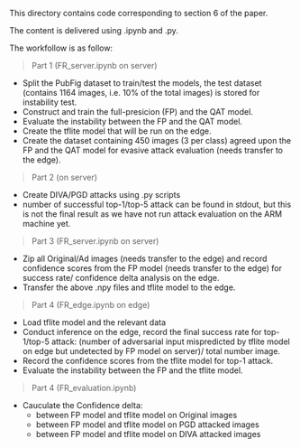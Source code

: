 This directory contains code corresponding to section 6 of the paper.

The content is delivered using .ipynb and .py.

The workfollow is as follow:

>Part 1 (FR_server.ipynb on server)
- Split the PubFig dataset to train/test the models, the test dataset (contains 1164 images, i.e. 10% of the total images) is stored for instability test.
- Construct and train the full-presicion (FP) and the QAT model.
- Evaluate the instability between the FP and the QAT model.
- Create the tflite model that will be run on the edge.
- Create the dataset containing 450 images (3 per class) agreed upon the FP and the QAT model for evasive attack evaluation (needs transfer to the edge).

>Part 2 (on server)
- Create DIVA/PGD attacks using .py scripts
- number of successful top-1/top-5 attack can be found in stdout, but this is not the final result as we have not run attack evaluation on the ARM machine yet.

>Part 3 (FR_server.ipynb on server)
- Zip all Original/Ad images (needs transfer to the edge) and record confidence scores from the FP model (needs transfer to the edge) for success rate/ confidence delta analysis on the edge.
- Transfer the above .npy files and tflite model to the edge.

> Part 4 (FR_edge.ipynb on edge)
- Load tflite model and the relevant data
- Conduct inference on the edge, record the final success rate for top-1/top-5 attack: (number of adversarial input mispredicted by tflite model on edge but undetected by FP model on server)/ total number image.
- Record the confidence scores from the tflite model for top-1 attack.
- Evaluate the instability between the FP and the tflite model.

> Part 4 (FR_evaluation.ipynb)
- Cauculate the Confidence delta:
    - between FP model and tflite model on Original images
    - between FP model and tflite model on PGD attacked images  
    - between FP model and tflite model on DIVA attacked images
